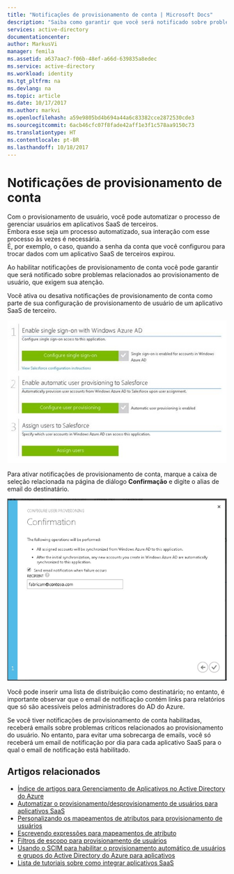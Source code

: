 ```yaml
---
title: "Notificações de provisionamento de conta | Microsoft Docs"
description: "Saiba como garantir que você será notificado sobre problemas relacionados ao provisionamento de usuário que exigem sua atenção habilitando notificações de provisionamento de conta."
services: active-directory
documentationcenter: 
author: MarkusVi
manager: femila
ms.assetid: a637aac7-f06b-48ef-a66d-639835a8edec
ms.service: active-directory
ms.workload: identity
ms.tgt_pltfrm: na
ms.devlang: na
ms.topic: article
ms.date: 10/17/2017
ms.author: markvi
ms.openlocfilehash: a59e9805bd4b694a44a6c83382cce2872530cde3
ms.sourcegitcommit: 6acb46cfc07f8fade42aff1e3f1c578aa9150c73
ms.translationtype: HT
ms.contentlocale: pt-BR
ms.lasthandoff: 10/18/2017
---
```

# <a name="account-provisioning-notifications"></a>Notificações de provisionamento de conta
Com o provisionamento de usuário, você pode automatizar o processo de gerenciar usuários em aplicativos SaaS de terceiros. <br>
Embora esse seja um processo automatizado, sua interação com esse processo às vezes é necessária. <br>
É, por exemplo, o caso, quando a senha da conta que você configurou para trocar dados com um aplicativo SaaS de terceiros expirou. 

Ao habilitar notificações de provisionamento de conta você pode garantir que será notificado sobre problemas relacionados ao provisionamento de usuário, que exigem sua atenção.

Você ativa ou desativa notificações de provisionamento de conta como parte de sua configuração de provisionamento de usuário de um aplicativo SaaS de terceiro.

![Provisionamento do usuário][1] 

Para ativar notificações de provisionamento de conta, marque a caixa de seleção relacionada na página de diálogo **Confirmação** e digite o alias de email do destinatário.

![Notificações de provisionamento de conta][2]

Você pode inserir uma lista de distribuição como destinatário; no entanto, é importante observar que o email de notificação contém links para relatórios que só são acessíveis pelos administradores do AD do Azure.

Se você tiver notificações de provisionamento de conta habilitadas, receberá emails sobre problemas críticos relacionados ao provisionamento do usuário. No entanto, para evitar uma sobrecarga de emails, você só receberá um email de notificação por dia para cada aplicativo SaaS para o qual o email de notificação está habilitado.

## <a name="related-articles"></a>Artigos relacionados
* [Índice de artigos para Gerenciamento de Aplicativos no Active Directory do Azure](active-directory-apps-index.md)
* [Automatizar o provisionamento/desprovisionamento de usuários para aplicativos SaaS](active-directory-saas-app-provisioning.md)
* [Personalizando os mapeamentos de atributos para provisionamento de usuários](active-directory-saas-customizing-attribute-mappings.md)
* [Escrevendo expressões para mapeamentos de atributo](active-directory-saas-writing-expressions-for-attribute-mappings.md)
* [Filtros de escopo para provisionamento de usuários](active-directory-saas-scoping-filters.md)
* [Usando o SCIM para habilitar o provisionamento automático de usuários e grupos do Active Directory do Azure para aplicativos](active-directory-scim-provisioning.md)
* [Lista de tutoriais sobre como integrar aplicativos SaaS](active-directory-saas-tutorial-list.md)

<!--Image references-->
[1]: ./media/active-directory-saas-account-provisioning-notifications/ic766307.png
[2]: ./media/active-directory-saas-account-provisioning-notifications/ic766308.png
